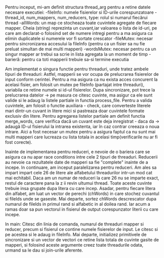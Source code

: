 Pentru inceput, mi-am definit structura thread_arg pentru a retine datele necesare executiei:
-fileInfo: numele fisierelor si ID-urile corespunzatoare
-thread_id, num_mappers, num_reducers, type: rolul si numarul fiecărui thread
-allWords: un map ce stocheaza toate cuvintele agregate de fiecare mapper.
      Cheia (string) reprezinta un cuvant,iar valoarea o lista de id-uri,
      pe care am declarat-o folosind set de numere intregi pentru a ma asigura ca elimin 
      duplicatele si numerele vor fi sortate crescator
-fileMutex: necesar pentru sincronizarea accesului la fileInfo (pentru ca un fisier sa nu 
      fie preluat simultan de mai multi mapperi)
-wordsMutex: necesar pentru ca un singur mapper ar trebui sa scrie in lista agregata
      la un moment de timp
-barieră: pentru ca toti mapperii trebuie sa-si termine executia

Am implementat o singura functie pentru threaduri, unde tratez ambele tipuri de threaduri:
Astfel, mapperii se vor ocupa de prelucrarea fisierelor de input conform cerintei.
Pentru a ma asigura ca nu exista acces concurent la acelasi fisier, am folosit un mutex pe
fileInfo (partajat intre threaduri), variabila ce retine numele si id-ul fisierelor. 
Dupa sincronizare, pot trece la prelucrarea datelor -> pe masura ce citesc cuvinte, 
ma asigur ca ele sunt valide si le adaug la listele partiale in functia process_file.
Pentru a valida cuvintele, am folosit o functie auxiliara - check, care converteste literele
mari dintr-un cuvant in litere mici si pastreaza doar cuvintele formate exclusiv din litere.
Pentru agregarea listelor partiale am definit functia merge_words, care verifica dacă un cuvant 
este deja inregistrat - daca da -> adaugă ID-ul fisierului la intrarea existenta, iar în caz contrar 
creeaza o noua intrare. Aici a fost necesar un mutex pentru a asigura faptul ca nu sunt mai multi
mapperi care lucreaza cu lista totala in acelasi timp(verificarile nu ar fi  fost corecte).

Inainte de implementarea pentru reduceri, e nevoie de o bariera care se asigura ca nu apar 
race conditions intre cele 2 tipuri de threaduri. Reducerii au nevoie ca rezultatele date de 
mapperi sa fie "complete" inainte de a incepe.
In continuare, am inceput paralelizarea pentru reduceri. Am ales sa impart impart cele 26 de
litere ale alfabetului threadurilor intr-un mod cat mai echitabil. Daca am un numar de reduceri
la care 26 nu se imparte exact, restul de caractere pana la z ii revin ultumui thread.
Toate aceste cuvinte trebuie insa grupate dupa litera cu care incep. Asadar, pentru fiecare 
litera din alfabet, am luat un vector de perechi (chWords) in care stochez cuvantul si 
fileIds unde se gaseste.
Mai departe, sortez chWords descrescator dupa numarul de fileIds in primul rand si alfabetic
in al doilea rand. Iar acum a ramas doar sa pun vectorul in fisierul de output corespunzator
literii cu care incepe.

In main:
Citesc din linia de comanda, numarul de threaduri mapper si reducer, precum si fisierul 
ce contine numele fisierelor de input. Le citesc si pe acestea si le adaug in fileInfo.
Mai departe, initializez primitivele de sincronizare si un vector de vectori ce retine 
lista totala de cuvinte gasite de mapperi, si folosind aceste argumente creez toate threadurile
odata, urmand sa le dau si join-urile aferente.
